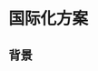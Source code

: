 <!--
 * @Description: 
 * @Version: 2.0
 * @Autor: zhaojunyun-jk
 * @Date: 2020-08-11 10:29:41
 * @LastEditors: zhaojunyun-jk
 * @LastEditTime: 2020-08-11 10:29:54
-->
# 国际化方案

## 背景